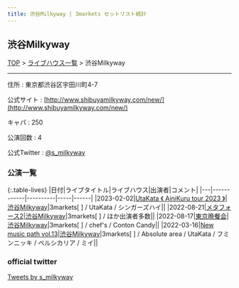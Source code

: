 ```yaml
---
title: 渋谷Milkyway | 3markets セットリスト統計
---
```

## 渋谷Milkyway

[TOP](/setlist/) > [ライブハウス一覧](livehouses.html) > 渋谷Milkyway

___

住所
:    東京都渋谷区宇田川町4-7

公式サイト
:    [http://www.shibuyamilkyway.com/new/](http://www.shibuyamilkyway.com/new/)

キャパ
:    250

公演回数
: 4


公式Twitter
: <a href="https://twitter.com/s_milkyway">@s_milkyway</a>


### 公演一覧

{:.table-lives}
|日付|ライブタイトル|ライブハウス|出演者|コメント|
|---|------------|----------|-----|------|
|<span class="nowrap">2023-02-02</span>|[UtaKata 《 AiniKuru tour 2023 》](live052.html)|[渋谷Milkyway](livehouse010.html)|3markets[ ] / UtaKata / シンガーズハイ||
|<span class="nowrap">2022-08-21</span>|[メタフォース2](live033.html)|[渋谷Milkyway](livehouse010.html)|3markets[ ] / ほか出演者多数||
|<span class="nowrap">2022-08-17</span>|[東京晩餐会](live031.html)|[渋谷Milkyway](livehouse010.html)|3markets[ ] / chef's / Conton Candy||
|<span class="nowrap">2022-03-16</span>|[New music path vol.13](live011.html)|[渋谷Milkyway](livehouse010.html)|3markets[ ] / Absolute area / UtaKata / フミンニッキ / ペルシカリア / ミイ||



### official twitter

<a class="twitter-timeline" href="https://twitter.com/s_milkyway?ref_src=twsrc%5Etfw">Tweets by s_milkyway</a> <script async src="https://platform.twitter.com/widgets.js" charset="utf-8"></script>